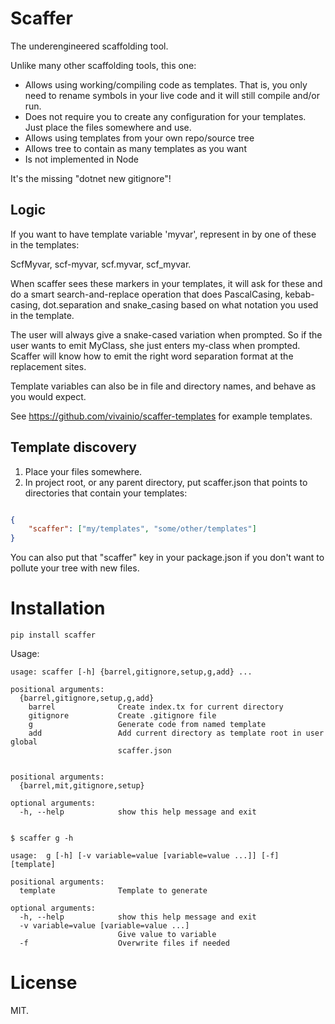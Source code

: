 # Scaffer

The underengineered scaffolding tool.

Unlike many other scaffolding tools, this one:

- Allows using working/compiling code as templates. That is, you only need to rename symbols in your live code and
it will still compile and/or run.
- Does not require you to create any configuration for your templates. Just place the files somewhere and use.
- Allows using templates from your own repo/source tree
- Allows tree to contain as many templates as you want
- Is not implemented in Node

It's the missing "dotnet new gitignore"!

## Logic

If you want to have template variable 'myvar', represent in by one of these in the templates:

ScfMyvar, scf-myvar, scf.myvar, scf_myvar.

When scaffer sees these markers in your templates, it will ask for these and do a smart search-and-replace operation that does PascalCasing, kebab-casing, dot.separation and snake_casing based on what notation you used in the template.

The user will always give a snake-cased variation when prompted. So if the user wants to emit MyClass, she just enters
my-class when prompted. Scaffer will know how to emit the right word separation format at the replacement sites.

Template variables can also be in file and directory names, and behave as you would expect.

See https://github.com/vivainio/scaffer-templates for example templates.

## Template discovery

1. Place your files somewhere.
2. In project root, or any parent directory, put scaffer.json that points to directories that contain your templates:

```json

{
    "scaffer": ["my/templates", "some/other/templates"]
}

```


You can also put that "scaffer" key in your package.json if you don't want to pollute your tree with new files.


# Installation

```
pip install scaffer
```

Usage:

```
usage: scaffer [-h] {barrel,gitignore,setup,g,add} ...

positional arguments:
  {barrel,gitignore,setup,g,add}
    barrel              Create index.tx for current directory
    gitignore           Create .gitignore file
    g                   Generate code from named template
    add                 Add current directory as template root in user global
                        scaffer.json


positional arguments:
  {barrel,mit,gitignore,setup}

optional arguments:
  -h, --help            show this help message and exit


$ scaffer g -h

usage:  g [-h] [-v variable=value [variable=value ...]] [-f] [template]

positional arguments:
  template              Template to generate

optional arguments:
  -h, --help            show this help message and exit
  -v variable=value [variable=value ...]
                        Give value to variable
  -f                    Overwrite files if needed

```


# License

MIT.
